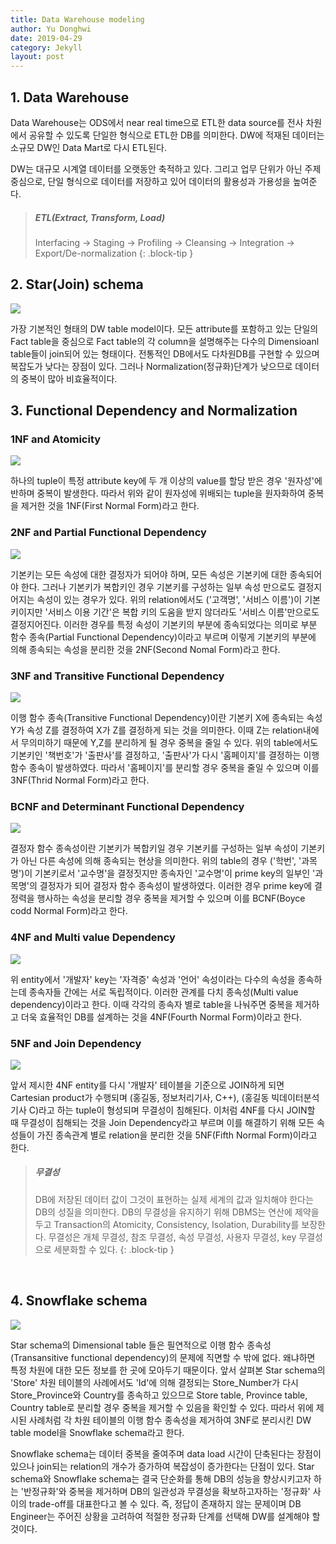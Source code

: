 ```yaml
---
title: Data Warehouse modeling
author: Yu Donghwi
date: 2019-04-29
category: Jekyll
layout: post
---
```


## 1. Data Warehouse ##
 Data Warehouse는 ODS에서 near real time으로 ETL한 data source를 전사 차원에서 공유할 수 있도록 단일한 형식으로 ETL한 DB를 의미한다. DW에 적재된 데이터는 소규모 DW인 Data Mart로 다시 ETL된다.
 
 DW는 대규모 시계열 데이터를 오랫동안 축적하고 있다. 그리고 업무 단위가 아닌 주제 중심으로, 단일 형식으로 데이터를 저장하고 있어 데이터의 활용성과 가용성을 높여준다.

>##### ETL(Extract, Transform, Load)
>
> Interfacing -> Staging -> Profiling -> Cleansing -> Integration -> Export/De-normalization
{: .block-tip }

## 2. Star(Join) schema ##

![](https://github.com/user-attachments/assets/ca8cb7fc-a94f-492c-8894-913fa87beeb5)

 가장 기본적인 형태의 DW table model이다. 모든 attribute를 포함하고 있는 단일의 Fact table을 중심으로 Fact table의 각 column을 설명해주는 다수의 Dimensioanl table들이 join되어 있는 형태이다. 전통적인 DB에서도 다차원DB를 구현할 수 있으며 복잡도가 낮다는 장점이 있다. 그러나 Normalization(정규화)단계가 낮으므로 데이터의 중복이 많아 비효율적이다.


## 3. Functional Dependency and Normalization ##

### 1NF and Atomicity ###

![](https://github.com/user-attachments/assets/de7580e5-9d0d-49af-8bd3-e08abba074ca)

하나의 tuple이 특정 attribute key에 두 개 이상의 value를 할당 받은 경우 '원자성'에 반하며 중복이 발생한다. 따라서 위와 같이 원자성에 위배되는 tuple을 원자화하여 중복을 제거한 것을 1NF(First Normal Form)라고 한다.

### 2NF and Partial Functional Dependency ###

![](https://github.com/user-attachments/assets/845a419b-fbe6-4d33-8e40-c0c29b0e7ee4)

기본키는 모든 속성에 대한 결정자가 되어야 하며, 모든 속성은 기본키에 대한 종속되어야 한다. 그러나 기본키가 복합키인 경우 기본키를 구성하는 일부 속성 만으로도 결정지어지는 속성이 있는 경우가 있다. 위의 relation에서도 ('고객명', '서비스 이름')이 기본키이지만 '서비스 이용 기간'은 복합 키의 도움을 받지 않더라도 '서비스 이름'만으로도 결정지어진다. 이러한 경우를 특정 속성이 기본키의 부분에 종속되었다는 의미로 부분 함수 종속(Partial Functional Dependency)이라고 부르며 이렇게 기본키의 부분에 의해 종속되는 속성을 분리한 것을 2NF(Second Nomal Form)라고 한다.


### 3NF and Transitive Functional Dependency ###

![](https://github.com/user-attachments/assets/5d92ed33-c421-4198-b33f-220c5c678763)

이행 함수 종속(Transitive Functional Dependency)이란 기본키 X에 종속되는 속성 Y가 속성 Z를 결정하여 X가 Z를 결정하게 되는 것을 의미한다. 이때 Z는 relation내에서 무의미하기 때문에 Y,Z를 분리하게 될 경우 중복을 줄일 수 있다. 위의 table에서도 기본키인 '책번호'가 '출판사'를 결정하고, '출판사'가 다시 '홈페이지'를 결정하는 이행 함수 종속이 발생하였다. 따라서 '홈페이지'를 분리할 경우 중복을 줄일 수 있으며 이를 3NF(Thrid Normal Form)라고 한다.  



### BCNF and Determinant Functional Dependency ###

![](https://github.com/user-attachments/assets/6aeac377-9b73-4d81-9b6d-46e43ee19934)

결정자 함수 종속성이란 기본키가 복합키일 경우 기본키를 구성하는 일부 속성이 기본키가 아닌 다른 속성에 의해 종속되는 현상을 의미한다. 위의 table의 경우 ('학번', '과목명')이 기본키로서 '교수명'을 결정짓지만 종속자인 '교수명'이 prime key의 일부인 '과목명'의 결정자가 되어 결정자 함수 종속성이 발생하였다. 이러한 경우 prime key에 결정력을 행사하는 속성을 분리할 경우 중복을 제거할 수 있으며 이를 BCNF(Boyce codd Normal Form)라고 한다. 


### 4NF and Multi value Dependency ###

![](https://github.com/user-attachments/assets/5b6fc97f-9002-463f-8c1a-ed2907f7d212)

위 entity에서 '개발자' key는 '자격증' 속성과 '언어' 속성이라는 다수의 속성을 종속하는데 종속자들 간에는 서로 독립적이다. 이러한 관계를 다치 종속성(Multi value dependency)이라고 한다. 이때 각각의 종속자 별로 table을 나눠주면 중복을 제거하고 더욱 효율적인 DB를 설계하는 것을 4NF(Fourth Normal Form)이라고 한다.


### 5NF and Join Dependency ###

![](https://github.com/user-attachments/assets/7c3eebae-18b8-4c1b-b75f-255456fc2fc4)

앞서 제시한 4NF entity를 다시 '개발자' 테이블을 기준으로 JOIN하게 되면 Cartesian product가 수행되며 (홍길동, 정보처리기사, C++), (홍길동 빅데이터분석기사 C)라고 하는 tuple이 형성되며 무결성이 침해된다. 이처럼 4NF를 다시 JOIN할 때 무결성이 침해되는 것을 Join Dependency라고 부르며 이를 해결하기 위해 모든 속성들이 가진 종속관계 별로 relation을 분리한 것을 5NF(Fifth Normal Form)이라고 한다.  

>##### 무결성
>
> DB에 저장된 데이터 값이 그것이 표현하는 실제 세계의 값과 일치해야 한다는 DB의 성질을 의미한다. DB의 무결성을 유지하기 위해 DBMS는 연산에 제약을 두고 Transaction의 Atomicity, Consistency, Isolation, Durability를 보장한다. 무결성은 개체 무결성, 참조 무결성, 속성 무결성, 사용자 무결성, key 무결성으로 세분화할 수 있다.
{: .block-tip }

<br>

## 4. Snowflake schema ##

![](https://github.com/user-attachments/assets/c281d1c6-d6fe-404d-99b2-41b6443a3814)

Star schema의 Dimensional table 들은 필연적으로 이행 함수 종속성(Transansitive functional dependency)의 문제에 직면할 수 밖에 없다. 왜냐하면 특정 차원에 대한 모든 정보를 한 곳에 모아두기 때문이다. 앞서 살펴본 Star schema의 'Store' 차원 테이블의 사례에서도 'Id'에 의해 결정되는 Store_Number가 다시 Store_Province와 Country를 종속하고 있으므로 Store table, Province table, Country table로 분리할 경우 중복을 제거할 수 있음을 확인할 수 있다. 따라서 위에 제시된 사례처럼 각 차원 테이블의 이행 함수 종속성을 제거하여 3NF로 분리시킨 DW table model을 Snowflake schema라고 한다. 

Snowflake schema는 데이터 중복을 줄여주며 data load 시간이 단축된다는 장점이 있으나 join되는 relation의 개수가 증가하여 복잡성이 증가한다는 단점이 있다. Star schema와 Snowflake schema는 결국 단순화를 통해 DB의 성능을 향상시키고자 하는 '반정규화'와 중복을 제거하며 DB의 일관성과 무결성을 확보하고자하는 '정규화' 사이의 trade-off를 대표한다고 볼 수 있다. 즉, 정답이 존재하지 않는 문제이며 DB Engineer는 주어진 상황을 고려하여 적절한 정규화 단계를 선택해 DW를 설계해야 할 것이다.

<br>
<br>
<br>

